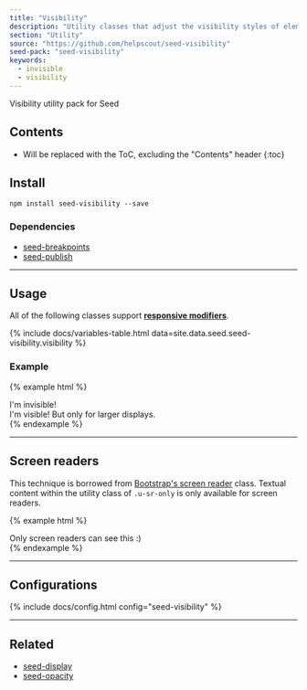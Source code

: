 ```yaml
---
title: "Visibility"
description: "Utility classes that adjust the visibility styles of elements."
section: "Utility"
source: "https://github.com/helpscout/seed-visibility"
seed-pack: "seed-visibility"
keywords:
  - invisible
  - visibility
---
```


Visibility utility pack for Seed

## Contents

* Will be replaced with the ToC, excluding the "Contents" header
{:toc}

## Install

```
npm install seed-visibility --save
```


### Dependencies

* [seed-breakpoints](/seed/packs/seed-breakpoints)
* [seed-publish](/seed/packs/seed-publish)



---



## Usage

All of the following classes support **[responsive modifiers](/seed/packs/seed-breakpoints/#responsive-modifiers)**.

{% include docs/variables-table.html data=site.data.seed.seed-visibility.visibility %}



### Example

{% example html %}
<div class="u-invisible">
  I'm invisible!
</div>
<div class="u-invisible u-visible@lg">
  I'm visible! But only for larger displays.
</div>
{% endexample %}



---



## Screen readers

This technique is borrowed from [Bootstrap's screen reader](http://getbootstrap.com/css/#helper-classes-screen-readers) class. Textual content within the utility class of `.u-sr-only` is only available for screen readers.

{% example html %}
<div class="u-sr-only">Only screen readers can see this :)</div>
{% endexample %}



---



## Configurations

{% include docs/config.html config="seed-visibility" %}



---



## Related

* [seed-display](/seed/packs/seed-display)
* [seed-opacity](/seed/packs/seed-opacity)
